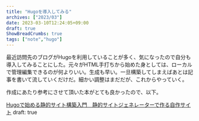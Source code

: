 ```yaml
---
title: "Hugoを導入してみる"
archives: ["2023/03"]
date: 2023-03-10T12:24:05+09:00
draft: true
ShowBreadCrumbs: true
tags: ["note","hugo"]
---
```


最近訪問先のブログがHugoを利用していることが多く、気になったので自分も導入してみることにした。元々がHTML手打ちから始めた身としては、ローカルで管理編集できるのが何よりいい。生成も早い。一旦構築してしまえばあとは記事を書いて流していくだけだ。細かい調整はまだだが、これからやっていく。

作成にあたり参考にさせて頂いた本がとても良かったので、以下。

[Hugoで始める静的サイト構築入門　静的サイトジェネレーターで作る自作サイト](https://nextpublishing.jp/book/12720.html)
draft: true
